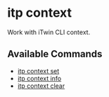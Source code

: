 # itp context

Work with iTwin CLI context.

## Available Commands

- [itp context set](set.md)
- [itp context info](info.md)
- [itp context clear](clear.md)
